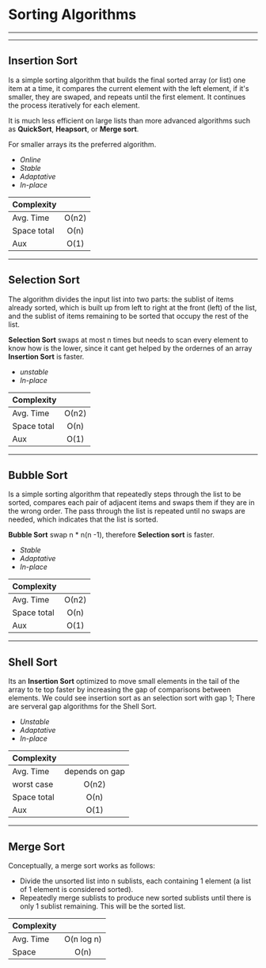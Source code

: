 Sorting Algorithms
====================
-------
-------

Insertion Sort
---------------------

Is a simple sorting algorithm that builds the final sorted array (or list) one item at a time, it compares the current element with the left element, if it's smaller, they are swaped, and repeats until the first element. It continues the process iteratively for each element.

 It is much less efficient on large lists than more advanced algorithms such as **QuickSort**, **Heapsort**, or **Merge sort**.

For smaller arrays its the preferred algorithm.

 - *Online*
 - *Stable*
 - *Adaptative*
 - *In-place*

|Complexity|            |
|----------|:-------------:|
| Avg. Time |  О(n2)  |
| Space total |    О(n)    |
| Aux | О(1)  |
 
 ----
 Selection Sort
---------------------
 
 The algorithm divides the input list into two parts: the sublist of items already sorted, which is built up from left to right at the front (left) of the list, and the sublist of items remaining to be sorted that occupy the rest of the list.
 
 **Selection Sort** swaps at most n times but needs to scan every element to know how is the lower, since it cant get  helped by the ordernes of an array **Insertion Sort** is faster.
 
 - *unstable*
 - *In-place*
 
|Complexity		|            |
|----------		|:-------------:|
| Avg. Time 	|  О(n2)  |
| Space total 	|    О(n)    |
| Aux | О(1)  	|
 
 
 -------
  Bubble Sort
---------------------
 
 Is a simple sorting algorithm that repeatedly steps through the list to be sorted, compares each pair of adjacent items and swaps them if they are in the wrong order. The pass through the list is repeated until no swaps are needed, which indicates that the list is sorted. 
 
 **Bubble Sort** swap n * n(n -1), therefore **Selection sort** is faster.
 
 - *Stable*
 - *Adaptative*
 - *In-place*
 
|Complexity		|            |
|----------		|:-------------:|
| Avg. Time 	|  О(n2)  |
| Space total 	|    О(n)    |
| Aux | О(1)  	|
 
 
 -------  
  Shell Sort
---------------------
 
 Its an **Insertion Sort** optimized to move small elements in the tail of the array to te top faster by increasing the gap of comparisons between elements.
 We could see insertion sort as an selection sort with gap 1;
 There are serveral gap algorithms for the Shell Sort.
 
 - *Unstable*
 - *Adaptative*
 - *In-place*
 
|Complexity		|            |
|----------		|:-------------:|
| Avg. Time 	|  depends on gap |
| worst case	|  O(n2) |
| Space total 	|    О(n)    |
| Aux | О(1)  	|
 
 
 -------  
 Merge Sort
---------------------


Conceptually, a merge sort works as follows:

* Divide the unsorted list into n sublists, each containing 1 element (a list of 1 element is considered sorted).
*	Repeatedly merge sublists to produce new sorted sublists until there is only 1 sublist remaining. This will be the sorted list.


|Complexity|            |
|----------|:-------------:|
| Avg. Time |  O(n log n)  |
| Space |    O(n)    |